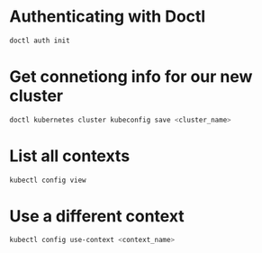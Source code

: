 # Authenticating with Doctl

```zsh
doctl auth init
```

# Get connetiong info for our new cluster

```zsh
doctl kubernetes cluster kubeconfig save <cluster_name>
```

# List all contexts

```zsh
kubectl config view
```

# Use a different context

```zsh
kubectl config use-context <context_name>
```

